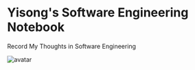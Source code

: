 # Yisong's Software Engineering Notebook

Record My Thoughts in Software Engineering

![avatar](https://upload.wikimedia.org/wikipedia/commons/1/1b/UPS_Logo_Shield_2017.svg)
